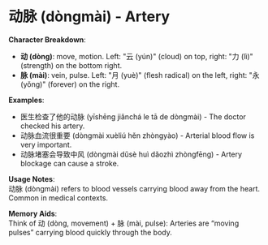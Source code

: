 # **动脉 (dòngmài) - Artery**

**Character Breakdown**:  
- **动 (dòng)**: move, motion. Left: "云 (yún)" (cloud) on top, right: "力 (lì)" (strength) on the bottom right.  
- **脉 (mài)**: vein, pulse. Left: "月 (yuè)" (flesh radical) on the left, right: "永 (yǒng)" (forever) on the right.

**Examples**:  
- 医生检查了他的动脉 (yīshēng jiǎnchá le tā de dòngmài) - The doctor checked his artery.  
- 动脉血流很重要 (dòngmài xuèliú hěn zhòngyào) - Arterial blood flow is very important.  
- 动脉堵塞会导致中风 (dòngmài dǔsè huì dǎozhì zhòngfēng) - Artery blockage can cause a stroke.

**Usage Notes**:  
动脉 (dòngmài) refers to blood vessels carrying blood away from the heart. Common in medical contexts.

**Memory Aids**:  
Think of 动 (dòng, movement) + 脉 (mài, pulse): Arteries are “moving pulses” carrying blood quickly through the body.